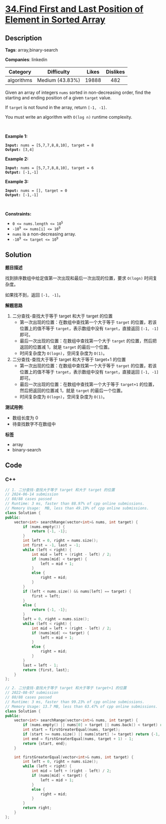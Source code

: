 # [34.Find First and Last Position of Element in Sorted Array](https://leetcode.com/problems/find-first-and-last-position-of-element-in-sorted-array/description/)

## Description

**Tags**: array,binary-search

**Companies**: linkedin

|  Category  |   Difficulty    | Likes | Dislikes |
| :--------: | :-------------: | :---: | :------: |
| algorithms | Medium (43.83%) | 19888 |   482    |

<p>Given an array of integers <code>nums</code> sorted in non-decreasing order, find the starting and ending position of a given <code>target</code> value.</p>
<p>If <code>target</code> is not found in the array, return <code>[-1, -1]</code>.</p>
<p>You must&nbsp;write an algorithm with&nbsp;<code>O(log n)</code> runtime complexity.</p>
<p>&nbsp;</p>
<p><strong class="example">Example 1:</strong></p>
<pre><code><strong>Input:</strong> nums = [5,7,7,8,8,10], target = 8
<strong>Output:</strong> [3,4]</code></pre><p><strong class="example">Example 2:</strong></p>
<pre><code><strong>Input:</strong> nums = [5,7,7,8,8,10], target = 6
<strong>Output:</strong> [-1,-1]</code></pre><p><strong class="example">Example 3:</strong></p>
<pre><code><strong>Input:</strong> nums = [], target = 0
<strong>Output:</strong> [-1,-1]</code></pre>
<p>&nbsp;</p>
<p><strong>Constraints:</strong></p>
<ul>
  <li><code>0 &lt;= nums.length &lt;= 10<sup>5</sup></code></li>
  <li><code>-10<sup>9</sup>&nbsp;&lt;= nums[i]&nbsp;&lt;= 10<sup>9</sup></code></li>
  <li><code>nums</code> is a non-decreasing array.</li>
  <li><code>-10<sup>9</sup>&nbsp;&lt;= target&nbsp;&lt;= 10<sup>9</sup></code></li>
</ul>

## Solution

**题目描述**

找到排序数组中给定值第一次出现和最后一次出现的位置，要求 `O(logn)` 时间复杂度。

如果找不到，返回 `[-1, -1]`。

**解题思路**

1. 二分查找-查找大于等于 target 和大于 target 的位置
   - 第一次出现的位置：在数组中查找第一个大于等于 `target` 的位置，若该位置上的值不等于 `target`，表示数组中没有 `target`，直接返回 `[-1, -1]` 即可。
   - 最后一次出现的位置：在数组中查找第一个大于 `target` 的位置，然后把返回的位置减 1，就是 `target` 的最后一个位置。
   - 时间复杂度为 `O(logn)`，空间复杂度为 `O(1)`。
2. 二分查找-查找大于等于 target 和大于等于 target+1 的位置
   - 第一次出现的位置：在数组中查找第一个大于等于 `target` 的位置，若该位置上的值不等于 `target`，表示数组中没有 `target`，直接返回 `[-1, -1]` 即可。
   - 最后一次出现的位置：在数组中查找第一个大于等于 `target+1` 的位置，然后把返回的位置减 1，就是 `target` 的最后一个位置。
   - 时间复杂度为 `O(logn)`，空间复杂度为 `O(1)`。

**测试用例**:

- 数组长度为 0
- 待查找数字不在数组中

**标签**

- array
- binary-search

<!-- code start -->
## Code

### C++

```cpp
// 1. 二分查找-查找大于等于 target 和大于 target 的位置
// 2024-06-14 submission
// 88/88 cases passed
// Runtime: 3 ms, faster than 88.97% of cpp online submissions.
// Memory Usage:  MB, less than 49.19% of cpp online submissions.
class Solution {
public:
    vector<int> searchRange(vector<int>& nums, int target) {
        if (nums.empty()) {
            return {-1, -1};
        }
        int left = 0, right = nums.size();
        int first = -1, last = -1;
        while (left < right) {
            int mid = left + (right - left) / 2;
            if (nums[mid] < target) {
                left = mid + 1;
            }
            else {
                right = mid;
            }
        }
        if (left < nums.size() && nums[left] == target) {
            first = left;
        }
        else {
            return {-1, -1};
        }
        left = 0, right = nums.size();
        while (left < right) {
            int mid = left + (right - left) / 2;
            if (nums[mid] <= target) {
                left = mid + 1;
            }
            else {
                right = mid;
            }
        }
        last = left - 1;
        return {first, last};
    }
};
```

```cpp
// 2. 二分查找-查找大于等于 target 和大于等于 target+1 的位置
// 2022-08-07 submission
// 88/88 cases passed
// Runtime: 3 ms, faster than 99.23% of cpp online submissions.
// Memory Usage: 13.7 MB, less than 63.47% of cpp online submissions.
class Solution {
public:
    vector<int> searchRange(vector<int>& nums, int target) {
        if (nums.empty() || nums[0] > target || nums.back() < target) return {-1, -1};
        int start = firstGreaterEqual(nums, target);
        if (start >= nums.size() || nums[start] != target) return {-1, -1};
        int end = firstGreaterEqual(nums, target + 1) - 1;
        return {start, end};
    }

    int firstGreaterEqual(vector<int>& nums, int target) {
        int left = 0, right = nums.size();
        while (left < right) {
            int mid = left + (right - left) / 2;
            if (nums[mid] < target) {
                left = mid + 1;
            }
            else {
                right = mid;
            }
        }
        return right;
    }
};
```

<!-- code end -->
